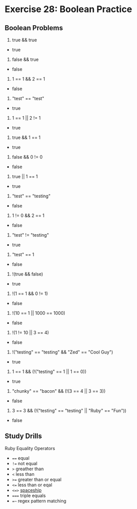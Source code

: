 # Exercise 28: Boolean Practice

## Boolean Problems
1. true && true  
  - true
1. false && true  
  - false
1. 1 == 1 && 2 == 1  
  - false
1. "test" == "test"  
  - true
1. 1 == 1 || 2 != 1  
  - true
1. true && 1 == 1  
  - true
1. false && 0 != 0  
  - false
1. true || 1 == 1  
  - true
1. "test" == "testing"  
  - false
1. 1 != 0 && 2 == 1  
  - false
1. "test" != "testing"  
  - true
1. "test" == 1  
  - false
1. !(true && false)  
  - true
1. !(1 == 1 && 0 != 1)  
  - false
1. !(10 == 1 || 1000 == 1000)  
  - false
1. !(1 != 10 || 3 == 4)  
  - false
1. !("testing" == "testing" && "Zed" == "Cool Guy")  
  - true
1. 1 == 1 && (!("testing" == 1 || 1 == 0))  
  - true
1. "chunky" == "bacon" && (!(3 == 4 || 3 == 3))  
  - false
1. 3 == 3 && (!("testing" == "testing" || "Ruby" == "Fun"))  
  - false


## Study Drills
Ruby Equality Operators
  - `==` equal
  - `!=` not equal
  - `>` greather than
  - `<` less than
  - `>=` greater than or equal
  - `<=` less than or eqal
  - `<=>` [spaceship](https://youtu.be/7TYJyCCO8Dc)
  - `===` triple equals
  - `=~` regex pattern matching
